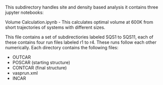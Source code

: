 This subdirectory handles site and density based analysis it contains three jupyter notebooks:

Volume Calculation.ipynb - This calculates optimal volume at 600K from short trajectories of systems with different sizes.

This file contains a set of subdirectiories labeled SQS1 to SQS11, each of these contains four run files labeled r1 to r4. These runs follow each other numerically. Each directory contains the following files:
- OUTCAR
- POSCAR (starting structure)
- CONTCAR (final structure)
- vasprun.xml
- INCAR
